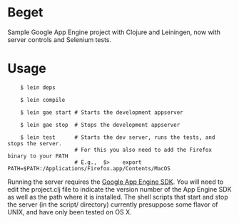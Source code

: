 Beget
=====

Sample Google App Engine project with Clojure and Leiningen, now with
server controls and Selenium tests.

Usage
=====

        $ lein deps

        $ lein compile

        $ lein gae start # Starts the development appserver

        $ lein gae stop  # Stops the development appserver

        $ lein test 	 # Starts the dev server, runs the tests, and stops the server.
						 # For this you also need to add the Firefox binary to your PATH
						 # E.g.,  $>	export PATH=$PATH:/Applications/Firefox.app/Contents/MacOS

				
Running the server requires the [Google App Engine SDK](http://code.google.com/appengine/downloads.html). 
You will need to edit the project.clj file to indicate the version
number of the App Engine SDK as well as the path where it is installed.
The shell scripts that start and stop the server (in the script/ directory) currently presuppose some flavor
of UNIX, and have only been tested on OS X.
